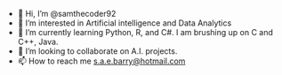 - 👋 Hi, I’m @samthecoder92
- 👀 I’m interested in Artificial intelligence and Data Analytics
- 🌱 I’m currently learning Python, R, and C#. I am brushing up on C and C++, Java.
- 💞️ I’m looking to collaborate on A.I. projects.
- 📫 How to reach me s.a.e.barry@hotmail.com

<!---
samthecoder92/samthecoder92 is a ✨ special ✨ repository because its `README.md` (this file) appears on your GitHub profile.
You can click the Preview link to take a look at your changes.
--->
